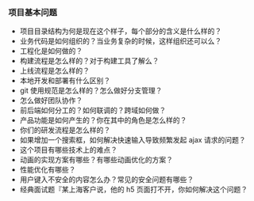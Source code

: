 ### 项目基本问题
- 项目目录结构为何是现在这个样子，每个部分的含义是什么样的？
- 业务代码是如何组织的？当业务复杂的时候，这样组织还可以么？
- 工程化是如何做的？
- 构建流程是怎么样的？对于构建工具了解么？
- 上线流程是怎么样的？
- 本地开发和部署有什么区别？
- git 使用规范是怎么样的？怎么做好分支管理？
- 怎么做好团队协作？
- 前后端如何分工的？如何联调的？跨域如何做？
- 产品功能是如何产生的？你在其中的角色是怎么样的？
- 你们的研发流程是怎么样的？
- 如果增加一个搜索框，如何解决快速输入导致频繁发起 ajax 请求的问题？
- 这个项目有哪些技术上的难点？
- 动画的实现方案有哪些？有哪些动画优化的方案？
- 性能优化有哪些？
- 用户键入不安全的内容怎么办？常见的安全问题有哪些？
- 经典面试题『某上海客户说，他的 h5 页面打不开，你如何解决这个问题？
